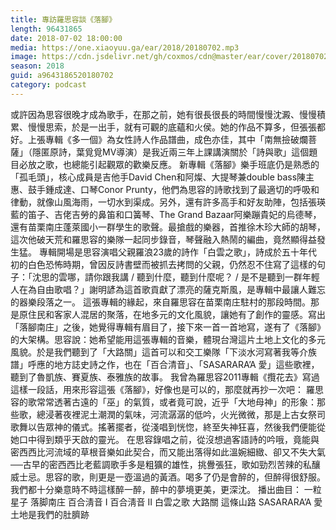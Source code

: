 ```yaml
---
title: 專訪羅思容談《落腳》
length: 96431865
date: 2018-07-02 18:00:00
media: https://one.xiaoyuu.ga/ear/2018/20180702.mp3
image: https://cdn.jsdelivr.net/gh/coxmos/cdn@master/ear/cover/20180702.jpeg
season: 2018
guid: a9643186520180702
category: podcast
---
```


或許因為思容很晚才成為歌手，在那之前，她有很長很長的時間慢慢沈澱、慢慢積累、慢慢思索，於是一出手，就有可觀的底蘊和火侯。她的作品不算多，但張張都好。上張專輯《多一個》為女性詩人作品譜曲，成色亦佳，其中「南無撿破爛菩薩」（隱匿原詩，葉覓覓MV導演）是我近兩三年上課講演關於「詩與歌」這個題目必放之歌，也總能引起觀眾的歡樂反應。
新專輯《落腳》樂手班底仍是熟悉的「孤毛頭」，核心成員是吉他手David Chen和阿燦、大提琴兼double bass陳主惠、鼓手鍾成達、口琴Conor Prunty，他們為思容的詩歌找到了最適切的呼吸和律動，就像山風海雨，一切水到渠成。另外，還有許多高手和好友助陣，包括張瑛藍的笛子、吉佬吉勞的鼻笛和口簧琴、The Grand Bazaar阿樂蹦貴妃的烏德琴，還有苗栗南庄蓬萊國小一群學生的歌聲。最搶戲的樂器，首推徐木珍大師的胡琴，這次他破天荒和羅思容的樂隊一起同步錄音，琴聲融入熱鬧的編曲，竟然顯得益發生猛。
專輯開場是思容演唱父親羅浪23歲的詩作「白雲之歌」，詩成於五十年代初的白色恐怖時期，曾因反詩書壁而被抓去拷問的父親，仍然忍不住寫了這樣的句子：「沈思的雲哪，請你跟我講 / 聽到什麼，聽到什麼呢？ / 是不是聽到一群年輕人在為自由歌唱？」謝明諺為這首歌貢獻了漂亮的薩克斯風，是專輯中最讓人難忘的器樂段落之一。
這張專輯的緣起，來自羅思容在苗栗南庄駐村的那段時間。那是原住民和客家人混居的聚落，在地多元的文化風貌，讓她有了創作的靈感。寫出「落腳南庄」之後，她覺得專輯有眉目了，接下來一首一首地寫，遂有了《落腳》的大架構。思容說：她希望能用這張專輯的音樂，體現台灣這片土地上文化的多元風貌。於是我們聽到了「大路關」這首可以和交工樂隊「下淡水河寫著我等介族譜」呼應的地方誌史詩之作，也在「百合清音」、「SASARARA’A 愛」這些歌裡，聽到了魯凱族、賽夏族、泰雅族的故事。
我曾為羅思容2011專輯《攬花去》寫過這樣一段話，用來形容這張《落腳》，好像也是可以的，那麼就再抄一次吧：
羅思容的歌常常透著古遠的「巫」的氣質，或者竟可說，近乎「大地母神」的形象：那些歌，總浸著夜裡泥土潮潤的氣味，河流潺潺的低吟，火光微微，那是上古女祭司歌舞以告眾神的儀式。搖著擺者，從淺唱到恍惚，終至失神狂喜，然後我們便能從她口中得到類乎天啟的靈光。
在思容錄唱之前，從沒想過客語詩的吟哦，竟能與密西西比河流域的草根音樂如此契合，而又能出落得如此溫婉細緻、卻又不失大氣──古早的密西西比老藍調歌手多是粗獷的雄性，挑釁張狂，歌如勁烈苦辣的私釀威士忌。思容的歌，則更是一壺溫過的黃酒。喝多了仍是會醉的，但醉得很舒服。我們都十分樂意時不時這樣醉一醉，醉中的夢境更美，更深沈。
播出曲目：
一粒星子
落脚南庄
百合淸音 I
百合淸音 II
白雲之歌
大路關
這條山路
SASARARA’A 愛
土地是我們的肚臍跡

